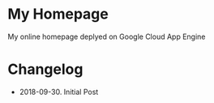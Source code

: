 # My Homepage
My online homepage deplyed on Google Cloud App Engine

# Changelog
* 2018-09-30. Initial Post
